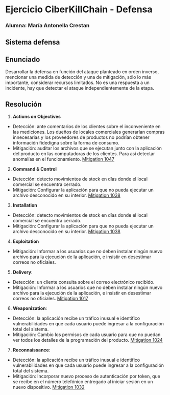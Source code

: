 # Ejercicio CiberKillChain - Defensa

### Alumna: María Antonella Crestan

## Sistema defensa

## Enunciado

Desarrollar la defensa en función del ataque planteado en orden inverso, mencionar una medida de detección y una de mitigación, sólo lo más importante, considerar recursos limitados. No es una respuesta a un incidente, hay que detectar el ataque independientemente de la etapa.

## Resolución
1. **Actions on Objectives**
  - Detección: ante comentarios de los clientes sobre el inconveniente en las mediciones. Los dueños de locales comerciales generarían compras innecesarias y los proveedores de productos no podrían obtener información fidedigna sobre la forma de consumo.
  - Mitigación: auditar los archivos que se ejecutan junto con la aplicación del producto en las computadoras de los clientes. Para así detectar anomalías en el funcionamiento. [Mitigation 1047](https://attack.mitre.org/mitigations/M1047/)
2. **Command & Control**
  - Detección: detecto movimientos de stock en días donde el local comercial se encuentra cerrado. 
  - Mitigación: Configurar la aplicación para que no pueda ejecutar un archivo desconocido en su interior. [Mitigation 1038](https://attack.mitre.org/mitigations/M1038/)
3. **Installation**
  - Detección: detecto movimientos de stock en días donde el local comercial se encuentra cerrado. 
  - Mitigación: Configurar la aplicación para que no pueda ejecutar un archivo desconocido en su interior. [Mitigation 1038](https://attack.mitre.org/mitigations/M1038/)
4. **Exploitation**
  -	Mitigación: Informar a los usuarios que no deben instalar ningún nuevo archivo para la ejecución de la aplicación, e insistir en desestimar correos no oficiales.
5. **Delivery**:
  - Detección: un cliente consulta sobre el correo electrónico recibido.
  - Mitigación: Informar a los usuarios que no deben instalar ningún nuevo archivo para la ejecución de la aplicación, e insistir en desestimar correos no oficiales. [Mitigation 1017](https://attack.mitre.org/mitigations/M1017/)
6. **Weaponization**:
  -	Detección: la aplicación recibe un tráfico inusual e identifico vulnerabilidades en que cada usuario puede ingresar a la configuración total del sistema.
  -	Mitigación: Cambio los permisos de cada usuario para que no puedan ver todos los detalles de la programación del producto. [Mitigation 1024](https://attack.mitre.org/mitigations/M1024/)
 7. **Reconnaissance**:
  - Detección: la aplicación recibe un tráfico inusual e identifico vulnerabilidades en que cada usuario puede ingresar a la configuración total del sistema.
  - Mitigación: Incorporar nuevo proceso de autenticación por token, que se recibe en el número telefónico entregado al iniciar sesión en un nuevo dispositivo. [Mitigation 1032](https://attack.mitre.org/mitigations/M1032/)


